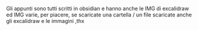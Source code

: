 Gli appunti sono tutti scritti in obsidian e hanno anche le IMG di excalidraw ed IMG varie, per piacere,
 se scaricate una cartella / un file scaricate anche gli excalidraw e le immagini ,thx
